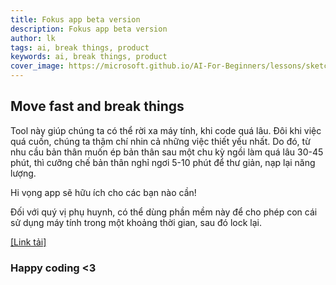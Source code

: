 ```yaml
---
title: Fokus app beta version
description: Fokus app beta version
author: lk
tags: ai, break things, product
keywords: ai, break things, product
cover_image: https://microsoft.github.io/AI-For-Beginners/lessons/sketchnotes/ai-overview.png
---
```


## Move fast and break things

Tool này giúp chúng ta có thể rời xa máy tính, khi code quá lâu. Đôi khi việc quá cuốn, chúng ta thậm chí nhin cả những việc thiết yếu nhất. Do đó, từ nhu cầu bản thân muốn ép bản thân sau một chu kỳ ngồi làm quá lâu 30-45 phút, thì cưỡng chế bản thân nghỉ ngơi 5-10 phút để thư giản, nạp lại năng lượng.

Hi vọng app sẽ hữu ích cho các bạn nào cần!

Đối với quý vị phụ huynh, có thể dùng phần mềm này để cho phép con cái sử dụng máy tính trong một khoảng thời gian, sau đó lock lại.

<a href="https://github.com/ahaxu/blog/raw/refs/heads/main/sample-files/FocusTimer_macOS_Advanced.dmg">[Link tải]</a>

### Happy coding <3
